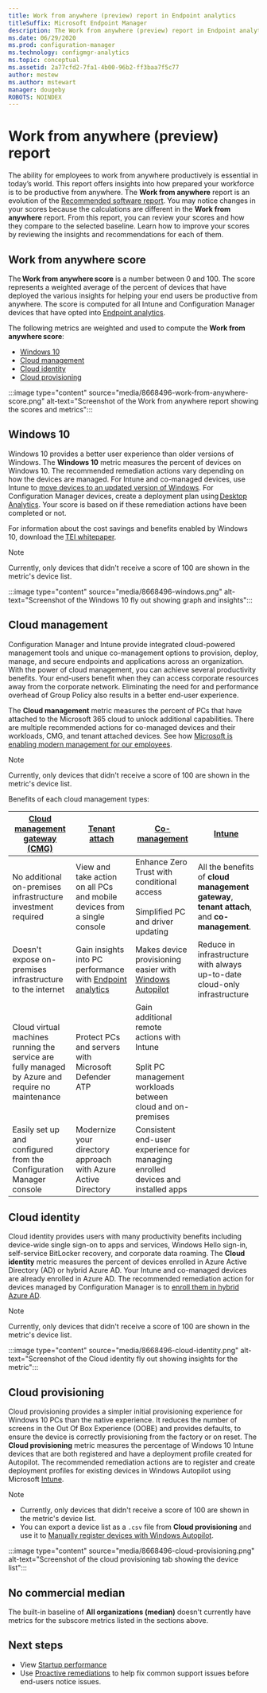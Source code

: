 ```yaml
---
title: Work from anywhere (preview) report in Endpoint analytics
titleSuffix: Microsoft Endpoint Manager
description: The Work from anywhere (preview) report in Endpoint analytics provides insights to help your end users be productive from anywhere.
ms.date: 06/29/2020
ms.prod: configuration-manager
ms.technology: configmgr-analytics
ms.topic: conceptual
ms.assetid: 2a77cfd2-7fa1-4b00-96b2-ff3baa7f5c77
author: mestew
ms.author: mstewart
manager: dougeby
ROBOTS: NOINDEX
---
```


# Work from anywhere (preview) report
<!--8668496-->
The ability for employees to work from anywhere productively is essential in today’s world. This report offers insights into how prepared your workforce is to be productive from anywhere. The **Work from anywhere** report is an evolution of the [Recommended software report](recommended-software.md). You may notice changes in your scores because the calculations are different in the **Work from anywhere** report.  From this report, you can review your scores and how they compare to the selected baseline. Learn how to improve your scores by reviewing the insights and recommendations for each of them.  

## <a name="bkmk_score"></a> Work from anywhere score

The **Work from anywhere score** is a number between 0 and 100. The score represents a weighted average of the percent of devices that have deployed the various insights for helping your end users be productive from anywhere. The score is computed for all Intune and Configuration Manager devices that have opted into [Endpoint analytics](overview.md).

The following metrics are weighted and used to compute the **Work from anywhere score**:

- [Windows 10](#bkmk_win10)
- [Cloud management](#bkmk_management)
- [Cloud identity](#bkmk_identity)
- [Cloud provisioning](#bkmk_provisioning)

:::image type="content" source="media/8668496-work-from-anywhere-score.png" alt-text="Screenshot of the Work from anywhere report showing the scores and metrics":::
## <a name="bkmk_win10"></a> Windows 10

Windows 10 provides a better user experience than older versions of Windows. The **Windows 10** metric measures the percent of devices on Windows 10. The recommended remediation actions vary depending on how the devices are managed. For Intune and co-managed devices, use Intune to [move devices to an updated version of Windows](../intune/protect/windows-10-feature-updates.md). For Configuration Manager devices, create a deployment plan using [Desktop Analytics](../configmgr/desktop-analytics/overview.md). Your score is based on if these remediation actions have been completed or not.

For information about the cost savings and benefits enabled by Windows 10, download the [TEI whitepaper](https://query.prod.cms.rt.microsoft.com/cms/api/am/binary/RWCpaP).

> [!NOTE] 
> Currently, only devices that didn't receive a score of 100 are shown in the metric's device list. <!--10155338-->

:::image type="content" source="media/8668496-windows.png" alt-text="Screenshot of the Windows 10 fly out showing graph and insights":::

## <a name="bkmk_management"></a> Cloud management

Configuration Manager and Intune provide integrated cloud-powered management tools and unique co-management options to provision, deploy, manage, and secure endpoints and applications across an organization. With the power of cloud management, you can achieve several productivity benefits. Your end-users benefit when they can access corporate resources away from the corporate network. Eliminating the need for and performance overhead of Group Policy also results in a better end-user experience.

The **Cloud management** metric measures the percent of PCs that have attached to the Microsoft 365 cloud to unlock additional capabilities. There are multiple recommended actions for co-managed devices and their workloads, CMG, and tenant attached devices. See how [Microsoft is enabling modern management for our employees](https://www.microsoft.com/en-us/itshowcase/managing-windows-10-devices-with-microsoft-intune).

> [!NOTE] 
> Currently, only devices that didn't receive a score of 100 are shown in the metric's device list. <!--10155338-->

Benefits of each cloud management types:

|[**Cloud management gateway (CMG)**](../configmgr/core/clients/manage/cmg/overview.md)|[**Tenant attach**](../configmgr/tenant-attach/device-sync-actions.md)|[**Co-management**](../configmgr/comanage/overview.md)|[**Intune**](../intune/fundamentals/what-is-intune.md)|
|---|---|---|---|
|No additional on-premises infrastructure investment required| View and take action on all PCs and mobile devices from a single console| Enhance Zero Trust with conditional access </br></br> Simplified PC and driver updating| All the benefits of **cloud management gateway**, **tenant attach**, and **co-management**.|
|Doesn't expose on-premises infrastructure to the internet| Gain insights into PC performance with [Endpoint analytics](overview.md)|Makes device provisioning easier with [Windows Autopilot](../configmgr/comanage/quickstart-autopilot.md)| Reduce in infrastructure with always up-to-date cloud-only infrastructure|
|Cloud virtual machines running the service are fully managed by Azure and require no maintenance| Protect PCs and servers with Microsoft Defender ATP| Gain additional remote actions with Intune </br> </br> Split PC management workloads between cloud and on-premises| |
| Easily set up and configured from the Configuration Manager console | Modernize your directory approach with Azure Active Directory| Consistent end-user experience for managing enrolled devices and installed apps| |

## <a name="bkmk_identity"></a> Cloud identity

Cloud identity provides users with many productivity benefits including device-wide single sign-on to apps and services, Windows Hello sign-in, self-service BitLocker recovery, and corporate data roaming. The **Cloud identity** metric measures the percent of devices enrolled in Azure Active Directory (AD) or hybrid Azure AD. Your Intune and co-managed devices are already enrolled in Azure AD. The recommended remediation action for devices managed by Configuration Manager is to [enroll them in hybrid Azure AD](/azure/active-directory/devices/hybrid-azuread-join-managed-domains).

> [!NOTE] 
> Currently, only devices that didn't receive a score of 100 are shown in the metric's device list. <!--10155338-->

:::image type="content" source="media/8668496-cloud-identity.png" alt-text="Screenshot of the Cloud identity fly out showing insights for the metric":::

## <a name="bkmk_provisioning"></a> Cloud provisioning

Cloud provisioning provides a simpler initial provisioning experience for Windows 10 PCs than the native experience. It reduces the number of screens in the Out Of Box Experience (OOBE) and provides defaults, to ensure the device is correctly provisioning from the factory or on reset. The **Cloud provisioning** metric measures the percentage of Windows 10 Intune devices that are both registered and have a deployment profile created for Autopilot. The recommended remediation actions are to register and create deployment profiles for existing devices in Windows Autopilot using Microsoft [Intune](../autopilot/enrollment-autopilot.md).

> [!NOTE] 
> - Currently, only devices that didn't receive a score of 100 are shown in the metric's device list. <!--10155338-->
> - You can export a device list as a `.csv` file from **Cloud provisioning** and use it to [Manually register devices with Windows Autopilot](../autopilot/add-devices.md#add-devices).

:::image type="content" source="media/8668496-cloud-provisioning.png" alt-text="Screenshot of the cloud provisioning tab showing the device list":::

## <a name="bkmk_np"></a> No commercial median

The built-in baseline of **All organizations (median)** doesn't currently have metrics for the subscore metrics listed in the sections above.

## Next steps

- View [Startup performance](startup-performance.md)
- Use [Proactive remediations](proactive-remediations.md) to help fix common support issues before end-users notice issues.
